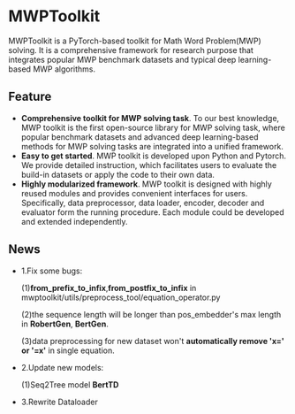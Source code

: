 # MWPToolkit
MWPToolkit is a PyTorch-based toolkit for Math Word Problem(MWP) solving. It is a comprehensive framework for research purpose that integrates popular MWP benchmark datasets and typical deep learning-based MWP algorithms. 

## Feature

* **Comprehensive toolkit for MWP solving task**. To our best knowledge, MWP toolkit is the first open-source library for MWP solving task, where popular benchmark datasets and advanced deep learning-based methods for MWP solving tasks are integrated into a unified framework. 
* **Easy to get started**. MWP toolkit is developed upon Python and Pytorch. We provide detailed instruction, which facilitates users to evaluate the build-in datasets or apply the code to their own data.
* **Highly modularized framework**. MWP toolkit is designed with highly reused modules and provides convenient interfaces for users. Specifically, data preprocessor, data loader, encoder, decoder and evaluator form the running procedure. Each module could be developed and extended independently.

## News
* 1.Fix some bugs:

  (1)**from_prefix_to_infix**,**from_postfix_to_infix** in mwptoolkit/utils/preprocess_tool/equation_operator.py

  (2)the sequence length will be longer than pos_embedder's max length in **RobertGen**, **BertGen**.

  (3)data preprocessing for new dataset won't **automatically remove 'x=' or '=x'** in single equation.

* 2.Update new models:

  (1)Seq2Tree model **BertTD**

* 3.Rewrite Dataloader
